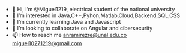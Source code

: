 - 👋 Hi, I’m @Miguel1219, electrical student of the national university 
- 👀 I’m interested in Java,C++,Pyhon,Matlab,Cloud,Backend,SQL,CSS 
- 🌱 I’m currently learning Java and Javascript
- 💞️ I’m looking to collaborate on Angular and cibersecurity
- 📫 How to reach me 
anramirezre@unal.edu.co
miguel10271219@gmail.com


<!---
Miguel1219/Miguel1219 is a ✨ special ✨ repository because its `README.md` (this file) appears on your GitHub profile.
You can click the Preview link to take a look at your changes.
--->
